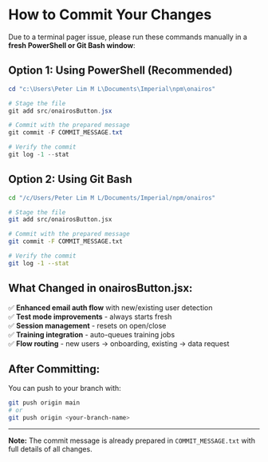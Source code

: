# How to Commit Your Changes

Due to a terminal pager issue, please run these commands manually in a **fresh PowerShell or Git Bash window**:

## Option 1: Using PowerShell (Recommended)

```powershell
cd "c:\Users\Peter Lim M L\Documents\Imperial\npm\onairos"

# Stage the file
git add src/onairosButton.jsx

# Commit with the prepared message
git commit -F COMMIT_MESSAGE.txt

# Verify the commit
git log -1 --stat
```

## Option 2: Using Git Bash

```bash
cd "/c/Users/Peter Lim M L/Documents/Imperial/npm/onairos"

# Stage the file
git add src/onairosButton.jsx

# Commit with the prepared message
git commit -F COMMIT_MESSAGE.txt

# Verify the commit
git log -1 --stat
```

## What Changed in onairosButton.jsx:

✅ **Enhanced email auth flow** with new/existing user detection  
✅ **Test mode improvements** - always starts fresh  
✅ **Session management** - resets on open/close  
✅ **Training integration** - auto-queues training jobs  
✅ **Flow routing** - new users → onboarding, existing → data request  

## After Committing:

You can push to your branch with:
```bash
git push origin main
# or
git push origin <your-branch-name>
```

---

**Note:** The commit message is already prepared in `COMMIT_MESSAGE.txt` with full details of all changes.

